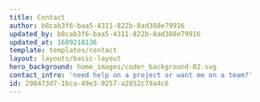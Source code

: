 ```yaml
---
title: Contact
author: b8cab3f6-baa5-4311-822b-8ad388e79916
updated_by: b8cab3f6-baa5-4311-822b-8ad388e79916
updated_at: 1609218136
template: templates/contact
layout: layouts/basic-layout
hero_background: home_images/coder_background-02.svg
contact_intro: 'need help on a project or want me on a team?'
id: 298473d7-1bca-49e3-9257-a2852c79a4c6
---
```

